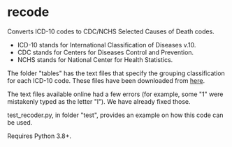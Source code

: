 # recode

Converts ICD-10 codes to CDC/NCHS Selected Causes of Death codes. 

* ICD-10 stands for International Classification of Diseases v.10.
* CDC stands for Centers for Diseases Control and Prevention.
* NCHS stands for National Center for Health Statistics.

The folder "tables" has the text files that specify the grouping classification for each ICD-10 code. These files have been downloaded from [here](https://www.resdac.org/search-data-variables?name=icd-10%20cause%20of%20death).

The text files available online had a few errors (for example, some "1" were mistakenly typed as the letter "l"). We have already fixed those.

test_recoder.py, in folder "test", provides an example on how this code can be used.

Requires Python 3.8+.